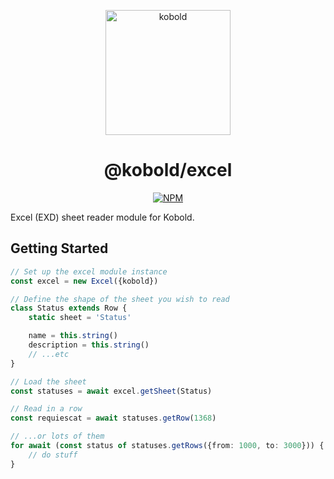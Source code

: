 <p align="center"><img src="https://github.com/ackwell/kobold/raw/master/kobold.png?raw=true" alt="kobold" height="200"></p>
<h1 align="center">@kobold/excel</h1>
<p align="center">
	<a href="https://www.npmjs.com/package/@kobold/excel" title="NPM"><img src="https://img.shields.io/npm/v/@kobold/excel?style=flat-square" alt="NPM"></a>
</p>

Excel (EXD) sheet reader module for Kobold.

## Getting Started
```ts
// Set up the excel module instance
const excel = new Excel({kobold})

// Define the shape of the sheet you wish to read
class Status extends Row {
	static sheet = 'Status'

	name = this.string()
	description = this.string()
	// ...etc
}

// Load the sheet
const statuses = await excel.getSheet(Status)

// Read in a row
const requiescat = await statuses.getRow(1368)

// ...or lots of them
for await (const status of statuses.getRows({from: 1000, to: 3000})) {
	// do stuff
}
```